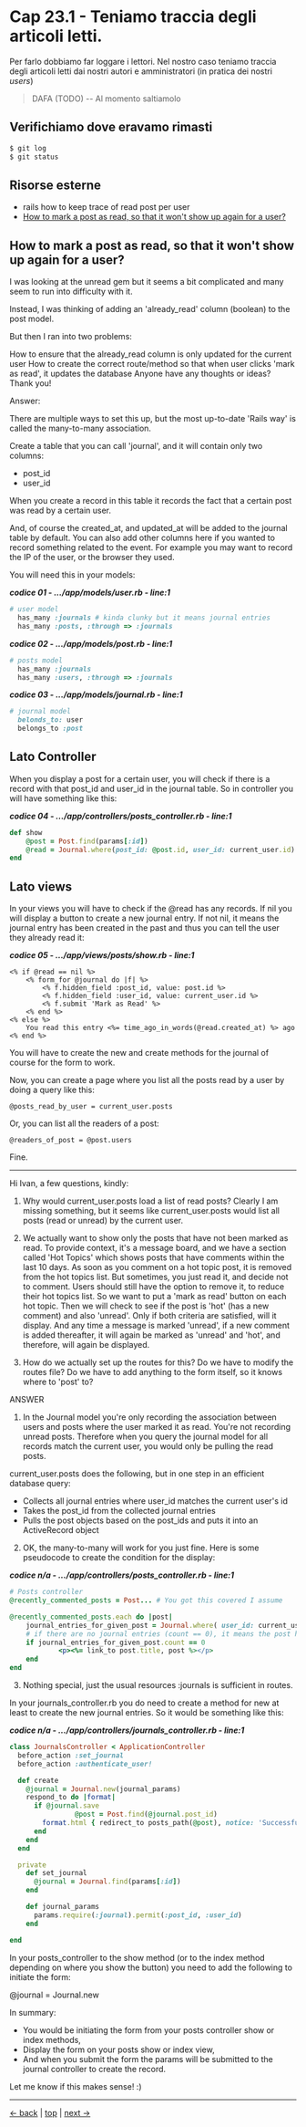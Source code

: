 # <a name="top"></a> Cap 23.1 - Teniamo traccia degli articoli letti.

Per farlo dobbiamo far loggare i lettori. Nel nostro caso teniamo traccia degli articoli letti dai nostri autori e amministratori (in pratica dei nostri *users*)

> DAFA (TODO) -- Al momento saltiamolo



## Verifichiamo dove eravamo rimasti

```bash
$ git log
$ git status
```



## Risorse esterne

- rails how to keep trace of read post per user
- [How to mark a post as read, so that it won't show up again for a user?](https://gorails.com/forum/how-to-mark-a-post-as-read-so-that-it-won-t-show-up-again-for-a-user)



## How to mark a post as read, so that it won't show up again for a user?

I was looking at the unread gem but it seems a bit complicated and many seem to run into difficulty with it.

Instead, I was thinking of adding an 'already_read' column (boolean) to the post model.

But then I ran into two problems:

How to ensure that the already_read column is only updated for the current user
How to create the correct route/method so that when user clicks 'mark as read', it updates the database
Anyone have any thoughts or ideas? Thank you!

Answer:

There are multiple ways to set this up, but the most up-to-date 'Rails way' is called the many-to-many association.

Create a table that you can call 'journal', and it will contain only two columns:

- post_id
- user_id

When you create a record in this table it records the fact that a certain post was read by a certain user.

And, of course the created_at, and updated_at will be added to the journal table by default. You can also add other columns here if you wanted to record something related to the event. For example you may want to record the IP of the user, or the browser they used.

You will need this in your models:

***codice 01 - .../app/models/user.rb - line:1***

```ruby
# user model
  has_many :journals # kinda clunky but it means journal entries
  has_many :posts, :through => :journals
```

***codice 02 - .../app/models/post.rb - line:1***

```ruby
# posts model
  has_many :journals
  has_many :users, :through => :journals
```

***codice 03 - .../app/models/journal.rb - line:1***

```ruby
# journal model
  belonds_to: user
  belongs_to :post
```



## Lato Controller

When you display a post for a certain user, you will check if there is a record with that post_id and user_id in the journal table. So in controller you will have something like this:

***codice 04 - .../app/controllers/posts_controller.rb - line:1***

```ruby
def show
    @post = Post.find(params[:id])
    @read = Journal.where(post_id: @post.id, user_id: current_user.id).last
end
```



## Lato views

In your views you will have to check if the @read has any records. If nil you will display a button to create a new journal entry. If not nil, it means the journal entry has been created in the past and thus you can tell the user they already read it:

***codice 05 - .../app/views/posts/show.rb - line:1***

```html+erb
<% if @read == nil %>
    <% form_for @journal do |f| %>
        <% f.hidden_field :post_id, value: post.id %>
        <% f.hidden_field :user_id, value: current_user.id %>
        <% f.submit 'Mark as Read' %>
    <% end %>
<% else %>
    You read this entry <%= time_ago_in_words(@read.created_at) %> ago
<% end %>
```

You will have to create the new and create methods for the journal of course for the form to work.

Now, you can create a page where you list all the posts read by a user by doing a query like this:

`@posts_read_by_user = current_user.posts`

Or, you can list all the readers of a post:

`@readers_of_post = @post.users`

Fine.

----

Hi Ivan, a few questions, kindly:

1) Why would current_user.posts load a list of read posts? Clearly I am missing something, but it seems like current_user.posts would list all posts (read or unread) by the current user.

2) We actually want to show only the posts that have not been marked as read. To provide context, it's a message board, and we have a section called 'Hot Topics' which shows posts that have comments within the last 10 days. As soon as you comment on a hot topic post, it is removed from the hot topics list. But sometimes, you just read it, and decide not to comment. Users should still have the option to remove it, to reduce their hot topics list. So we want to put a 'mark as read' button on each hot topic. Then we will check to see if the post is 'hot' (has a new comment) and also 'unread'. Only if both criteria are satisfied, will it display. And any time a message is marked 'unread', if a new comment is added thereafter, it will again be marked as 'unread' and 'hot', and therefore, will again be displayed.

3) How do we actually set up the routes for this? Do we have to modify the routes file? Do we have to add anything to the form itself, so it knows where to 'post' to?

ANSWER

1) In the Journal model you're only recording the association between users and posts where the user marked it as read. You're not recording unread posts. Therefore when you query the journal model for all records match the current user, you would only be pulling the read posts.

current_user.posts does the following, but in one step in an efficient database query:

- Collects all journal entries where user_id matches the current user's id
- Takes the post_id from the collected journal entries
- Pulls the post objects based on the post_ids and puts it into an ActiveRecord object

2) OK, the many-to-many will work for you just fine. Here is some pseudocode to create the condition for the display:

***codice n/a - .../app/controllers/posts_controller.rb - line:1***

```ruby
# Posts controller
@recently_commented_posts = Post... # You got this covered I assume

@recently_commented_posts.each do |post|
    journal_entries_for_given_post = Journal.where( user_id: current_user.id, post_id: post.id )
    # if there are no journal entries (count == 0), it means the post hasn't been marked as read
    if journal_entries_for_given_post.count == 0
            <p><%= link_to post.title, post %></p>
    end
end
```

3) Nothing special, just the usual resources :journals is sufficient in routes.

In your journals_controller.rb you do need to create a method for new at least to create the new journal entries. So it would be something like this:


***codice n/a - .../app/controllers/journals_controller.rb - line:1***

```ruby
class JournalsController < ApplicationController
  before_action :set_journal
  before_action :authenticate_user!

  def create
    @journal = Journal.new(journal_params)
    respond_to do |format|
      if @journal.save
                @post = Post.find(@journal.post_id)
        format.html { redirect_to posts_path(@post), notice: 'Successfully marked as read.' }
      end
    end
  end

  private
    def set_journal
      @journal = Journal.find(params[:id])
    end

    def journal_params
      params.require(:journal).permit(:post_id, :user_id)
    end

end
```

In your posts_controller to the show method (or to the index method depending on where you show the button) you need to add the following to initiate the form:

@journal = Journal.new

In summary:

- You would be initiating the form from your posts controller show or index methods,
- Display the form on your posts show or index view,
- And when you submit the form the params will be submitted to the journal controller to create the record.

Let me know if this makes sense! :)



---

[<- back](https://github.com/flaviobordonidev/leanpubabrandnewcms/blob/master/01-base/22-authors-eg_posts/05_00-authorizations.md)
 | [top](#top) |
[next ->](https://github.com/flaviobordonidev/leanpubabrandnewcms/blob/master/01-base/24-dynamic-i18n/01_00-install_i18n_globalize-it.md)
